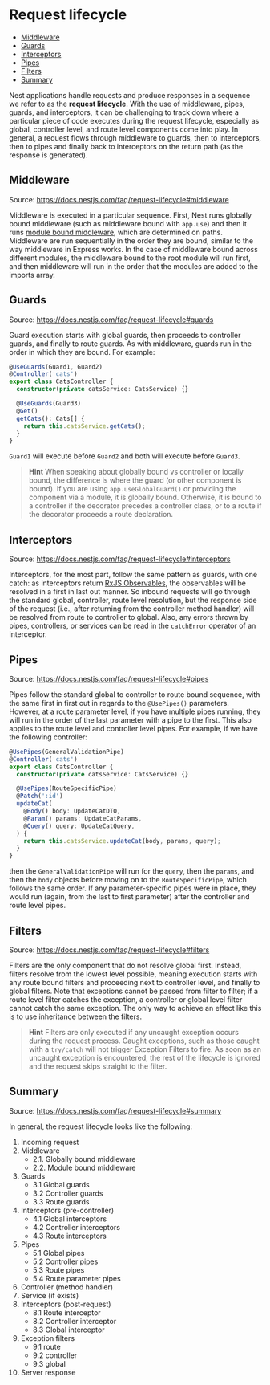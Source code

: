 # Request lifecycle

<!-- @import "[TOC]" {cmd="toc" depthFrom=2 depthTo=6 orderedList=false} -->

<!-- code_chunk_output -->

- [Middleware](#middleware)
- [Guards](#guards)
- [Interceptors](#interceptors)
- [Pipes](#pipes)
- [Filters](#filters)
- [Summary](#summary)

<!-- /code_chunk_output -->

Nest applications handle requests and produce responses in a sequence we refer to as the **request lifecycle**. With the use of middleware, pipes, guards, and interceptors, it can be challenging to track down where a particular piece of code executes during the request lifecycle, especially as global, controller level, and route level components come into play. In general, a request flows through middleware to guards, then to interceptors, then to pipes and finally back to interceptors on the return path (as the response is generated).

## Middleware

Source: <https://docs.nestjs.com/faq/request-lifecycle#middleware>

Middleware is executed in a particular sequence. First, Nest runs globally bound middleware (such as middleware bound with `app.use`) and then it runs [module bound middleware](https://docs.nestjs.com/middleware), which are determined on paths. Middleware are run sequentially in the order they are bound, similar to the way middleware in Express works. In the case of middleware bound across different modules, the middleware bound to the root module will run first, and then middleware will run in the order that the modules are added to the imports array.

## Guards

Source: <https://docs.nestjs.com/faq/request-lifecycle#guards>

Guard execution starts with global guards, then proceeds to controller guards, and finally to route guards. As with middleware, guards run in the order in which they are bound. For example:

```typescript
@UseGuards(Guard1, Guard2)
@Controller('cats')
export class CatsController {
  constructor(private catsService: CatsService) {}

  @UseGuards(Guard3)
  @Get()
  getCats(): Cats[] {
    return this.catsService.getCats();
  }
}
```

`Guard1` will execute before `Guard2` and both will execute before `Guard3`.

> **Hint** When speaking about globally bound vs controller or locally bound, the difference is where the guard (or other component is bound). If you are using `app.useGlobalGuard()` or providing the component via a module, it is globally bound. Otherwise, it is bound to a controller if the decorator precedes a controller class, or to a route if the decorator proceeds a route declaration.

## Interceptors

Source: <https://docs.nestjs.com/faq/request-lifecycle#interceptors>

Interceptors, for the most part, follow the same pattern as guards, with one catch: as interceptors return [RxJS Observables](https://github.com/ReactiveX/rxjs), the observables will be resolved in a first in last out manner. So inbound requests will go through the standard global, controller, route level resolution, but the response side of the request (i.e., after returning from the controller method handler) will be resolved from route to controller to global. Also, any errors thrown by pipes, controllers, or services can be read in the `catchError` operator of an interceptor.

## Pipes

Source: <https://docs.nestjs.com/faq/request-lifecycle#pipes>

Pipes follow the standard global to controller to route bound sequence, with the same first in first out in regards to the `@UsePipes()` parameters. However, at a route parameter level, if you have multiple pipes running, they will run in the order of the last parameter with a pipe to the first. This also applies to the route level and controller level pipes. For example, if we have the following controller:

```typescript
@UsePipes(GeneralValidationPipe)
@Controller('cats')
export class CatsController {
  constructor(private catsService: CatsService) {}

  @UsePipes(RouteSpecificPipe)
  @Patch(':id')
  updateCat(
    @Body() body: UpdateCatDTO,
    @Param() params: UpdateCatParams,
    @Query() query: UpdateCatQuery,
  ) {
    return this.catsService.updateCat(body, params, query);
  }
}
```

then the `GeneralValidationPipe` will run for the `query`, then the `params`, and then the `body` objects before moving on to the `RouteSpecificPipe`, which follows the same order. If any parameter-specific pipes were in place, they would run (again, from the last to first parameter) after the controller and route level pipes.

## Filters

Source: <https://docs.nestjs.com/faq/request-lifecycle#filters>

Filters are the only component that do not resolve global first. Instead, filters resolve from the lowest level possible, meaning execution starts with any route bound filters and proceeding next to controller level, and finally to global filters. Note that exceptions cannot be passed from filter to filter; if a route level filter catches the exception, a controller or global level filter cannot catch the same exception. The only way to achieve an effect like this is to use inheritance between the filters.

> **Hint** Filters are only executed if any uncaught exception occurs during the request process. Caught exceptions, such as those caught with a `try/catch` will not trigger Exception Filters to fire. As soon as an uncaught exception is encountered, the rest of the lifecycle is ignored and the request skips straight to the filter.

## Summary

Source: <https://docs.nestjs.com/faq/request-lifecycle#summary>

In general, the request lifecycle looks like the following:

1. Incoming request
2. Middleware
   - 2.1. Globally bound middleware
   - 2.2. Module bound middleware
3. Guards
   - 3.1 Global guards
   - 3.2 Controller guards
   - 3.3 Route guards
4. Interceptors (pre-controller)
   - 4.1 Global interceptors
   - 4.2 Controller interceptors
   - 4.3 Route interceptors
5. Pipes
   - 5.1 Global pipes
   - 5.2 Controller pipes
   - 5.3 Route pipes
   - 5.4 Route parameter pipes
6. Controller (method handler)
7. Service (if exists)
8. Interceptors (post-request)
   - 8.1 Route interceptor
   - 8.2 Controller interceptor
   - 8.3 Global interceptor
9. Exception filters
   - 9.1 route
   - 9.2 controller
   - 9.3 global
10. Server response
